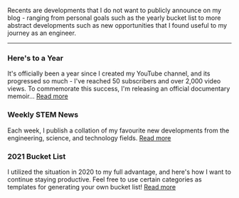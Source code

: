 <p> Recents are developments that I do not want to publicly announce on my blog - ranging from personal goals such as the yearly bucket list to more abstract developments such as new opportunities that I found useful to my journey as an engineer. </p>

<hr>

<h3> Here's to a Year </h3>
<p> It's officially been a year since I created my YouTube channel, and its progressed so much - I've reached 50 subscribers and over 2,000 video views. To commemorate this success, I'm releasing an official documentary memoir... <a href="/recents/documentary"> Read more </a> </p>

<h3> Weekly STEM News </h3>
<p> Each week, I publish a collation of my favourite new developments from the engineering, science, and technology fields. <a href="/news"> Read more </a> </p>

<h3> 2021 Bucket List </h3>
<p> I utilized the situation in 2020 to my full advantage, and here's how I want to continue staying productive. Feel free to use certain categories as templates for generating your own bucket list! <a href="/recents/2021"> Read more </a> </p>
